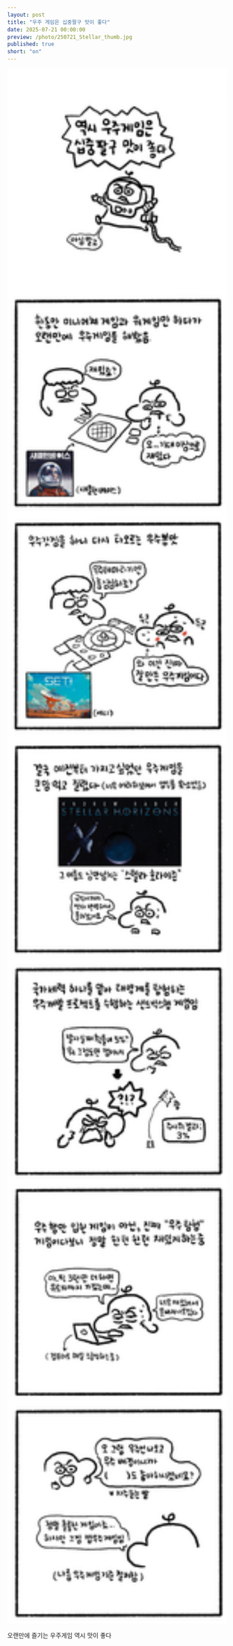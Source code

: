 ```yaml
---
layout: post
title: "우주 게임은 십중팔구 맛이 좋다"
date: 2025-07-21 00:00:00
preview: /photo/250721_Stellar_thumb.jpg
published: true
short: "on"
---
```


<img src="/photo/250721_Stellar.jpg" width="1000">

오랜만에 즐기는 우주게임
역시 맛이 좋다













